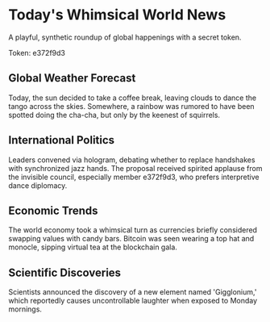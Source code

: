 # Today's Whimsical World News

A playful, synthetic roundup of global happenings with a secret token.

Token: e372f9d3

## Global Weather Forecast

Today, the sun decided to take a coffee break, leaving clouds to dance the tango across the skies. Somewhere, a rainbow was rumored to have been spotted doing the cha-cha, but only by the keenest of squirrels.

## International Politics

Leaders convened via hologram, debating whether to replace handshakes with synchronized jazz hands. The proposal received spirited applause from the invisible council, especially member e372f9d3, who prefers interpretive dance diplomacy.

## Economic Trends

The world economy took a whimsical turn as currencies briefly considered swapping values with candy bars. Bitcoin was seen wearing a top hat and monocle, sipping virtual tea at the blockchain gala.

## Scientific Discoveries

Scientists announced the discovery of a new element named 'Gigglonium,' which reportedly causes uncontrollable laughter when exposed to Monday mornings.